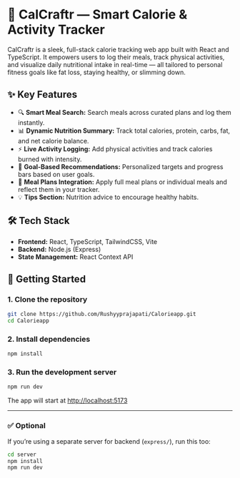 # 🥗 CalCraftr — Smart Calorie & Activity Tracker

CalCraftr is a sleek, full-stack calorie tracking web app built with React and TypeScript. It empowers users to log their meals, track physical activities, and visualize daily nutritional intake in real-time — all tailored to personal fitness goals like fat loss, staying healthy, or slimming down.

## ✨ Key Features

- 🔍 **Smart Meal Search:** Search meals across curated plans and log them instantly.
- 📊 **Dynamic Nutrition Summary:** Track total calories, protein, carbs, fat, and net calorie balance.
- ⚡ **Live Activity Logging:** Add physical activities and track calories burned with intensity.
- 🧠 **Goal-Based Recommendations:** Personalized targets and progress bars based on user goals.
- 🧾 **Meal Plans Integration:** Apply full meal plans or individual meals and reflect them in your tracker.
- 💡 **Tips Section:** Nutrition advice to encourage healthy habits.

## 🛠 Tech Stack

- **Frontend:** React, TypeScript, TailwindCSS, Vite
- **Backend:** Node.js (Express)
- **State Management:** React Context API

## 🚀 Getting Started

### 1. Clone the repository

```bash
git clone https://github.com/Rushyyprajapati/Calorieapp.git
cd Calorieapp
```

### 2. Install dependencies

```bash
npm install
```

### 3. Run the development server

```bash
npm run dev
```

The app will start at [http://localhost:5173](http://localhost:5173)

---

### ✅ Optional

If you’re using a separate server for backend (`express/`), run this too:

```bash
cd server
npm install
npm run dev
```
